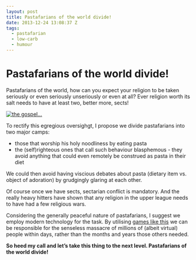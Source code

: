 ```yaml
---
layout: post
title: Pastafarians of the world divide!
date: 2013-12-24 13:08:37 Z
tags:
  - pastafarian
  - low-carb
  - humour
---
```

# Pastafarians of the world divide!

Pastafarians of the world, how can you expect your religion to be taken seriously or even seriously unseriously or even at all? Ever religion worth its salt needs to have at least two, better more, sects!

[![the gospel...](http://farm1.staticflickr.com/34/96691107_63f2be0b17.jpg)](http://www.flickr.com/photos/workinpana/96691107/ "the gospel... by workinpana, on Flickr")

To rectify this egregious oversighgt, I propose we divide pastafarians into two major camps:

*   those that worship his holy noodliness by eating pasta
*   the (self)righteous ones that call such behaviour blasphemous - they avoid anything that could even remotely be construed as pasta in their diet

We could then avoid having viscious debates about pasta (dietary item vs. object of adoration) by grudgingly glaring at each other.

Of course once we have sects, sectarian conflict is mandatory. And the really heavy hitters have shown that any religion in the upper league needs to have had a few religious wars.

Considering the generally peaceful nature of pastafarians, I suggest we employ modern technology for the task. By utilising [games like this](http://www.lordsandknights.com) we can be responsible for the senseless massacre of millions of (albeit virtual) people within days, rather than the months and years those others needed.

**So heed my call and let’s take this thing to the next level. Pastafarians of the world divide!**
